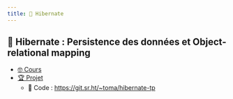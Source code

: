 ```yaml
---
title: 󱘻 Hibernate
---
```


## 󱘻 Hibernate : Persistence des données et Object-relational mapping

- [🤓 Cours](/hibernate/cours)
- [🏆 Projet](/spring/projet)
  -  Code : <https://git.sr.ht/~toma/hibernate-tp>
